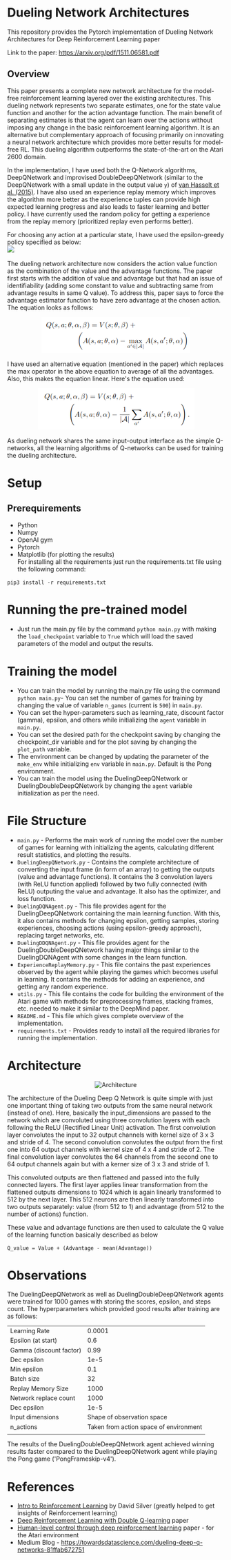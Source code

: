
# Dueling Network Architectures  
This repository provides the Pytorch implementation of Dueling Network Architectures for Deep Reinforcement Learning paper  
  
Link to the paper: https://arxiv.org/pdf/1511.06581.pdf  
  
## Overview  
This paper presents a complete new network architecture for the model-free reinforcement learning layered over the existing architectures. This dueling network represents two separate estimates, one for the state value function and another for the action advantage function. The main benefit of separating estimates is that the agent can learn over the actions without imposing any change in the basic reinforcement learning algorithm.  It is an alternative but complementary approach of focusing primarily on innovating a neural network architecture which provides more better results for model-free RL. This dueling algorithm outperforms the state-of-the-art on the Atari 2600 domain.  
  
In the implementation, I have used both the Q-Network algorithms, DeepQNetwork and improvised DoubleDeepQNetwork (similar to the DeepQNetwork with a small update in the output value `y`) of [van Hasselt et al. (2015)](https://arxiv.org/abs/1509.06461). I have also used an experience replay memory which improves the algorithm more better as the experience tuples can provide high expected learning progress and also leads to faster learning and better policy. I have currently used the random policy for getting a experience from the replay memory (prioritized replay even performs better).  
  
For choosing any action at a particular state, I have used the epsilon-greedy policy specified as below:  
<img src="https://media.geeksforgeeks.org/wp-content/uploads/20200318200401/Screenshot-2020-03-18-at-8.03.38-PM.png" />  
  
The dueling network architecture now considers the action value function as the combination of the value and the advantage functions. The paper first starts with the addition of value and advantage but that had an issue of identifiability (adding some constant to value and subtracting same from advantage results in same Q value). To address this, paper says to force the advantage estimator function to have zero advantage at the chosen action. The equation looks as follows:  
<p align="center"><img src="https://raw.githubusercontent.com/hemilpanchiwala/Dueling-Network-Architectures/master/images/Q_with_max.png"/></p>  
  
I have used an alternative equation (mentioned in the paper) which replaces the max operator in the above equation to average of all the advantages. Also, this makes the equation linear. Here's the equation used:  
<p align="center"><img src="https://raw.githubusercontent.com/hemilpanchiwala/Dueling-Network-Architectures/master/images/Q_with_mean.png"/></p>  
  
As dueling network shares the same input-output interface as the simple Q-networks, all the learning algorithms of Q-networks can be used for training the dueling architecture.
   
  
# Setup  
## Prerequirements  
- Python   
- Numpy   
- OpenAI gym  
- Pytorch  
- Matplotlib (for plotting the results)  
For installing all the requirements just run the requirements.txt file using the following command:  
```  
pip3 install -r requirements.txt  
```  
# Running the pre-trained model  
- Just run the main.py file by the command `python main.py` with making the `load_checkpoint` variable to `True` which will load the saved parameters of the model and output the results.  
  
# Training the model  
- You can train the model by running the main.py file using the command  
 ``` python main.py ```- You can set the number of games for training by changing the value of variable `n_games` (current is `500`) in `main.py`.  
- You can set the hyper-parameters such as learning_rate, discount factor (gamma), epsilon, and others while initializing the `agent` variable in `main.py`.  
- You can set the desired path for the checkpoint saving by changing the checkpoint_dir variable and for the plot saving by changing the `plot_path` variable.  
- The environment can be changed by updating the parameter of the `make_env` while initializing `env` variable in `main.py`. Default is the Pong environment.  
- You can train the model using the DuelingDeepQNetwork or DuelingDoubleDeepQNetwork by changing the `agent` variable initialization as per the need.  
  
# File Structure  
- `main.py` - Performs the main work of running the model over the number of games for learning with initializing the agents, calculating different result statistics, and plotting the results.  
- `DuelingDeepQNetwork.py` - Contains the complete architecture of converting the input frame (in form of an array) to getting the outputs (value and advantage functions). It contains the 3 convolution layers (with ReLU function applied) followed by two fully connected (with ReLU) outputing the value and advantage. It also has the optimizer, and loss function.  
- `DuelingDQNAgent.py` - This file provides agent for the DuelingDeepQNetwork containing the main learning function. With this, it also contains methods for changing epsilon, getting samples, storing experiences, choosing actions (using epsilon-greedy approach), replacing target networks, etc.  
- `DuelingDDQNAgent.py` - This file provides agent for the DuelingDoubleDeepQNetwork having major things similar to the DuelingDQNAgent with some changes in the learn function.  
- `ExperienceReplayMemory.py` - This file contains the past experiences observed by the agent while playing the games which becomes useful in learning. It contains the methods for adding an experience, and getting any random experience.  
- `utils.py` - This file contains the code for building the environment of the Atari game with methods for preprocessing frames, stacking frames, etc. needed to make it similar to the DeepMind paper.  
- `README.md` - This file which gives complete overview of the implementation.  
- `requirements.txt` - Provides ready to install all the required libraries for running the implementation.  
  
# Architecture  
<p align="center"><img src="https://raw.githubusercontent.com/hemilpanchiwala/Dueling-Network-Architectures/master/images/DuelingDQNArchitecture.png" alt="Architecture"/></p>  
  
The architecture of the Dueling Deep Q Network is quite simple with just one important thing of taking two outputs from the same neural network (instead of one). Here, basically the input_dimensions are passed to the network which are convoluted using three convolution layers with each following the ReLU (Rectified Linear Unit) activation. The first convolution layer convolutes the input to 32 output channels with kernel size of 3 x 3 and stride of 4. The second convolution convolutes the output from the first one into 64 output channels with kernel size of 4 x 4 and stride of 2. The final convolution layer convolutes the 64 channels from the second one to 64 output channels again but with a kerner size of 3 x 3 and stride of 1.  
  
This convoluted outputs are then flattened and passed into the fully connected layers. The first layer applies linear transformation from the flattened outputs dimensions to 1024 which is again linearly transformed to 512 by the next layer. This 512 neurons are then linearly transformed into two outputs separately: value (from 512 to 1) and advantage (from 512 to the number of actions) function.  
  
These value and advantage functions are then used to calculate the Q value of the learning function basically described as below  
```  
Q_value = Value + (Advantage - mean(Advantage))  
```  
# Observations  
The DuelingDeepQNetwork as well as DuelingDoubleDeepQNetwork agents were trained for 1000 games with storing the scores, epsilon, and steps count. The hyperparameters which provided good results after training are as follows:  
  
| | |  
|--|--|  
|Learning Rate| 0.0001 |  
| Epsilon (at start) | 0.6 |  
| Gamma (discount factor) | 0.99 |  
| Dec epsilon | 1e-5 |  
| Min epsilon | 0.1 |  
| Batch size | 32 |  
| Replay Memory Size | 1000 |  
| Network replace count | 1000 |  
| Dec epsilon | 1e-5 |  
| Input dimensions | Shape of observation space |  
| n_actions | Taken from action space of environment |  
| | |  
  
The results of the DuelingDoubleDeepQNetwork agent achieved winning results faster compared to the DuelingDeepQNetwork agent while playing the Pong game ('PongFrameskip-v4').   
  
# References  
- [Intro to Reinforcement Learning](https://www.youtube.com/playlist?list=PLqYmG7hTraZDM-OYHWgPebj2MfCFzFObQ) by David Silver (greatly helped to get insights of Reinforcement learning)  
- [Deep Reinforcement Learning with Double Q-learning](https://arxiv.org/pdf/1509.06461.pdf) paper  
- [Human-level control through deep reinforcement learning](https://storage.googleapis.com/deepmind-media/dqn/DQNNaturePaper.pdf) paper - for the Atari environment  
- Medium Blog - https://towardsdatascience.com/dueling-deep-q-networks-81ffab672751
